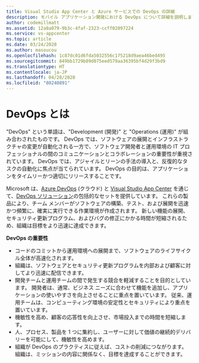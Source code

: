 ```yaml
---
title: Visual Studio App Center と Azure サービスでの DevOps の詳細
description: モバイル アプリケーション開発における DevOps について詳細を説明します。
author: codemillmatt
ms.assetid: 12a8a079-9b3c-4faf-2323-ccff02097224
ms.service: vs-appcenter
ms.topic: article
ms.date: 03/24/2020
ms.author: masoucou
ms.openlocfilehash: 1c87dc01d6fda5032556c175218d9aea46bed495
ms.sourcegitcommit: 849bb1729b89d075eed579aa36395bf4d29f3bd9
ms.translationtype: HT
ms.contentlocale: ja-JP
ms.lasthandoff: 04/28/2020
ms.locfileid: "80240891"
---
```

# <a name="what-is-devops"></a>DevOps とは
"DevOps" という単語は、"Development (開発)" と "Operations (運用)" が組み合わされたものです。 DevOps では、ソフトウェアの展開とインフラストラクチャの変更が自動化される一方で、ソフトウェア開発者と運用環境の IT プロフェッショナルの間のコミュニケーションとコラボレーションの重要性が重視されています。 DevOps では、アジャイルとリーンの手法の導入と、反復的なタスクの自動化に焦点が当てられています。 DevOps の目的は、アプリケーションをタイムリーかつ適切にリリースすることです。

Microsoft は、[Azure DevOps](https://azure.microsoft.com/solutions/devops/) (クラウド) と [Visual Studio App Center](https://azure.microsoft.com/services/devops/) を通じて、[DevOps ソリューション](https://azure.microsoft.com/services/app-center/)の包括的なセットを提供しています。 これらの製品により、チーム メンバーがソフトウェアの構築、テスト、および展開を迅速かつ頻繁に、確実に実行できる作業環境が作成されます。 新しい機能の展開、セキュリティ更新プログラム、およびバグの修正にかかる時間が短縮されるため、組織は目標をより迅速に達成できます。

**DevOps の重要性**
- コードのコミットから運用環境への展開まで、ソフトウェアのライフサイクル全体が高速化されます。
- 組織は、ソフトウェアとセキュリティ更新プログラムを内部および顧客に対してより迅速に配信できます。
- 開発チームと運用チームの間で発生する競合を軽減することを目的としています。 開発者は、通常、ビジネス ニーズに合わせて機能を追加し、アプリケーションの使いやすさを向上させることに重点を置いています。 従来、運用チームは、コンピューティング環境の安定性とセキュリティにより重点を置いています。
- 機敏性を高め、顧客の応答性を向上させ、市場投入までの時間を短縮します。
- 人、プロセス、製品を 1 つに集約し、ユーザーに対して価値の継続的デリバリーを可能にして、機敏性を高めます。
- 組織が DevOps のプラクティスに従えば、コストの削減につながります。 組織は、ミッションの内容に関係なく、目標を達成することができます。